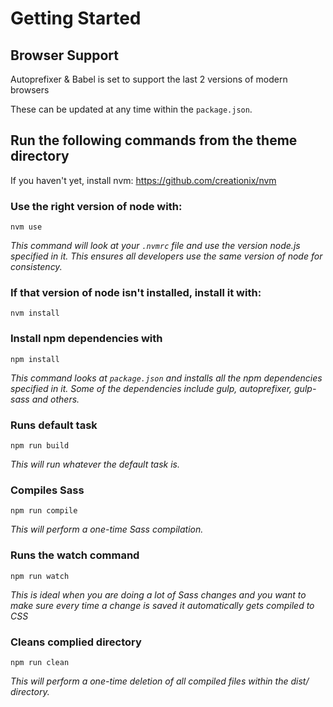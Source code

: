# Getting Started

## Browser Support
Autoprefixer & Babel is set to support the last 2 versions of modern browsers

These can be updated at any time within the `package.json`.

## Run the following commands from the theme directory
If you haven't yet, install nvm:
https://github.com/creationix/nvm

### Use the right version of node with:
`nvm use`

_This command will look at your `.nvmrc` file and use the version node.js specified in it. This ensures all developers use the same version of node for consistency._

### If that version of node isn't installed, install it with:
`nvm install`

### Install npm dependencies with
`npm install`

_This command looks at `package.json` and installs all the npm dependencies specified in it.  Some of the dependencies include gulp, autoprefixer, gulp-sass and others._

### Runs default task
`npm run build`

_This will run whatever the default task is._

### Compiles Sass
`npm run compile`

_This will perform a one-time Sass compilation._

### Runs the watch command
`npm run watch`

_This is ideal when you are doing a lot of Sass changes and you want to make sure every time a change is saved it automatically gets compiled to CSS_

### Cleans complied directory
`npm run clean`

_This will perform a one-time deletion of all compiled files within the dist/ directory._
